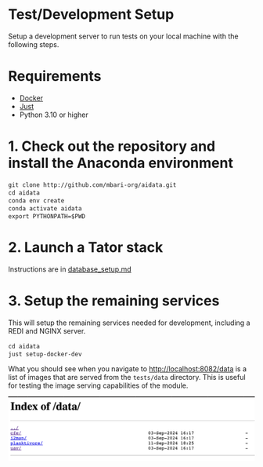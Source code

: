 # Test/Development Setup

Setup a development server to run tests on your local machine with the following steps.

# Requirements
- [Docker](https://docs.docker.com/get-docker/)
- [Just](https://github.com/casey/just)
- Python 3.10 or higher

# 1. Check out the repository and install the Anaconda environment
```shell
git clone http://github.com/mbari-org/aidata.git
cd aidata
conda env create 
conda activate aidata
export PYTHONPATH=$PWD
```

# 2. Launch a Tator stack
Instructions are in [database_setup.md](docs/database_setup.md)
# 3. Setup the remaining services
This will setup the remaining services needed for development, including a REDI and NGINX server.
```shell
cd aidata
just setup-docker-dev
```
 
What you should see when you navigate to [http://localhost:8082/data](http://localhost:8082/data) is a list of images that are served from the `tests/data` directory. 
This is useful for testing the image serving capabilities of the module.  

![nginx_images](./docs/nginx_images.png)
 
```